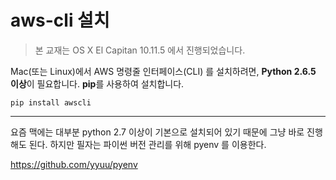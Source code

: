 # aws-cli 설치


> 본 교재는 OS X El Capitan 10.11.5 에서 진행되었습니다.


Mac(또는 Linux)에서 AWS 명령줄 인터페이스(CLI) 를 설치하려면, **Python 2.6.5 이상**이 필요합니다. **pip**를 사용하여 설치합니다.

```
pip install awscli
```

---

요즘 맥에는 대부분 python 2.7 이상이 기본으로 설치되어 있기 때문에 그냥 바로 진행해도 된다. 하지만 필자는 파이썬 버전 관리를 위해 pyenv 를 이용한다.

https://github.com/yyuu/pyenv

